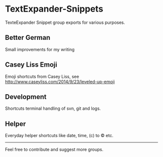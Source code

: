 # TextExpander-Snippets

TexteExpander Snippet group exports for various purposes.

## Better German

Small improvements for my writing

## Casey Liss Emoji

Emoji shortcuts from Casey Liss, see http://www.caseyliss.com/2014/9/23/leveled-up-emoji

## Development

Shortcuts terminal handling of svn, git and logs.

## Helper

Everyday helper shortcuts like date, time, (c) to © etc.

----

Feel free to contribute and suggest more groups.
